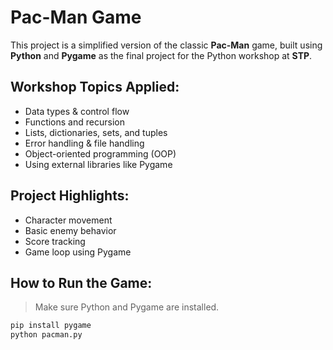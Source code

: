 # Pac-Man Game 

This project is a simplified version of the classic **Pac-Man** game, built using **Python** and **Pygame** as the final project for the Python workshop at **STP**.

## Workshop Topics Applied:
- Data types & control flow
- Functions and recursion
- Lists, dictionaries, sets, and tuples
- Error handling & file handling
- Object-oriented programming (OOP)
- Using external libraries like Pygame

## Project Highlights:
- Character movement
- Basic enemy behavior
- Score tracking
- Game loop using Pygame

## How to Run the Game:
> Make sure Python and Pygame are installed.

```bash
pip install pygame
python pacman.py
